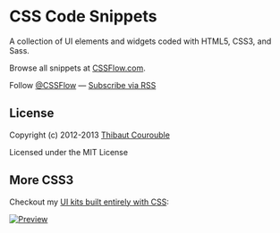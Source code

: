 # CSS Code Snippets

A collection of UI elements and widgets coded with HTML5, CSS3, and Sass.

Browse all snippets at [CSSFlow.com](http://www.cssflow.com).

Follow [@CSSFlow](https://twitter.com/CSSFlow) — [Subscribe via RSS](http://feeds.feedburner.com/WebInterfaceLab)

## License

Copyright (c) 2012-2013 [Thibaut Courouble](http://thibaut.me)

Licensed under the MIT License

## More CSS3

Checkout my [UI kits built entirely with CSS](http://www.cssflow.com/ui-kits):

[![Preview](http://cdn.cssflow.com/kits/all_kits_preview_850.jpg)](http://www.cssflow.com/ui-kits)

